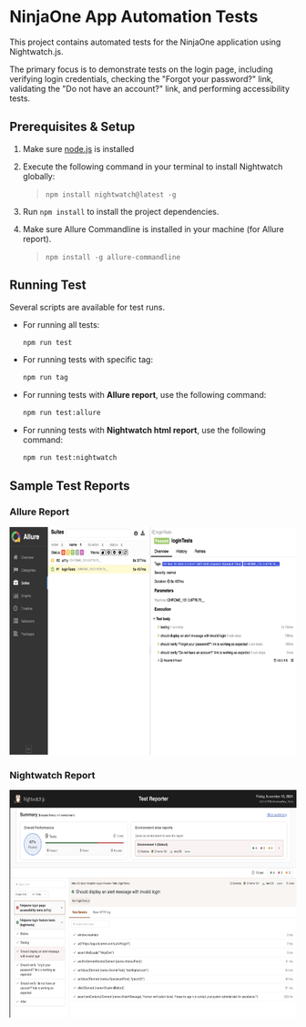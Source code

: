 # NinjaOne App Automation Tests

This project contains automated tests for the NinjaOne application using Nightwatch.js. 

The primary focus is to demonstrate tests on the login page, including verifying login credentials, checking the "Forgot your password?" link, validating the "Do not have an account?" link, and performing accessibility tests.



## Prerequisites & Setup

1. Make sure [node.js](https://nodejs.org/en) is installed

2. Execute the following command in your terminal to install Nightwatch globally:

    > `npm install nightwatch@latest -g`

3. Run `npm install` to install the project dependencies.

4. Make sure Allure Commandline is installed in your machine (for Allure report).

    > `npm install -g allure-commandline`


## Running Test

Several scripts are available for test runs.

* For running all tests:

    ```sh
    npm run test
    ```
* For running tests with specific tag:

    ```sh
    npm run tag
    ```
* For running tests with **Allure report**, use the following command:

    ```sh
    npm run test:allure
    ```
* For running tests with **Nightwatch html report**, use the following command:

    ```sh
    npm run test:nightwatch
    ```


## Sample Test Reports

### Allure Report

<img src="images/allure-report.png" alt="Allure Report" width="600" height="400">

### Nightwatch Report

<img src="images/nightwatch-html-report.png" alt="Nightwatch Report" width="600" height="400">
